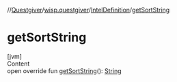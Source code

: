 //[Questgiver](../../index.md)/[wisp.questgiver](../index.md)/[IntelDefinition](index.md)/[getSortString](get-sort-string.md)



# getSortString  
[jvm]  
Content  
open override fun [getSortString](get-sort-string.md)(): [String](https://kotlinlang.org/api/latest/jvm/stdlib/kotlin/-string/index.html)  



